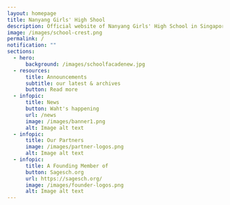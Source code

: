 ```yaml
---
layout: homepage
title: Nanyang Girls' High Shool
description: Official website of Nanyang Girls' High School in Singapore
image: /images/school-crest.png
permalink: /
notification: ""
sections:
  - hero:
      background: /images/schoolfacadenew.jpg
  - resources:
      title: Announcements
      subtitle: our latest & archives
      button: Read more
  - infopic:
      title: News
      button: Waht's happening
      url: /news
      image: /images/banner1.png
      alt: Image alt text
  - infopic:
      title: Our Partners
      image: /images/partner-logos.png
      alt: Image alt text
  - infopic:
      title: A Founding Member of
      button: Sagesch.org
      url: https://sagesch.org/
      image: /images/founder-logos.png
      alt: Image alt text
---
```

